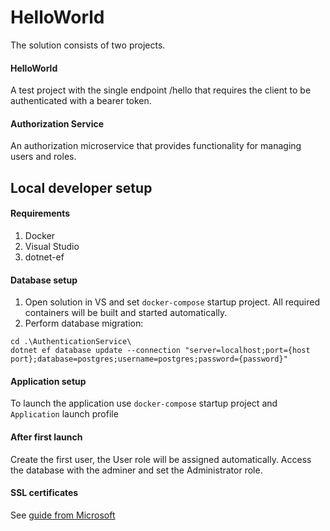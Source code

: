 # HelloWorld
The solution consists of two projects.
#### HelloWorld
A test project with the single endpoint /hello that requires the client to be authenticated with a bearer token.
#### Authorization Service
An authorization microservice that provides functionality for managing users and roles.
## Local developer setup
#### Requirements
1. Docker
2. Visual Studio
3. dotnet-ef
#### Database setup
1. Open solution in VS and set `docker-compose` startup project. All required containers will be built and started automatically.
2. Perform database migration:
```
cd .\AuthenticationService\
dotnet ef database update --connection "server=localhost;port={host port};database=postgres;username=postgres;password={password}"
```
#### Application setup
To launch the application use `docker-compose` startup project and `Application` launch profile
#### After first launch
Create the first user, the User role will be assigned automatically. Access the database with the adminer and set the Administrator role.
#### SSL certificates
See [guide from Microsoft](https://learn.microsoft.com/en-us/dotnet/core/additional-tools/self-signed-certificates-guide)
